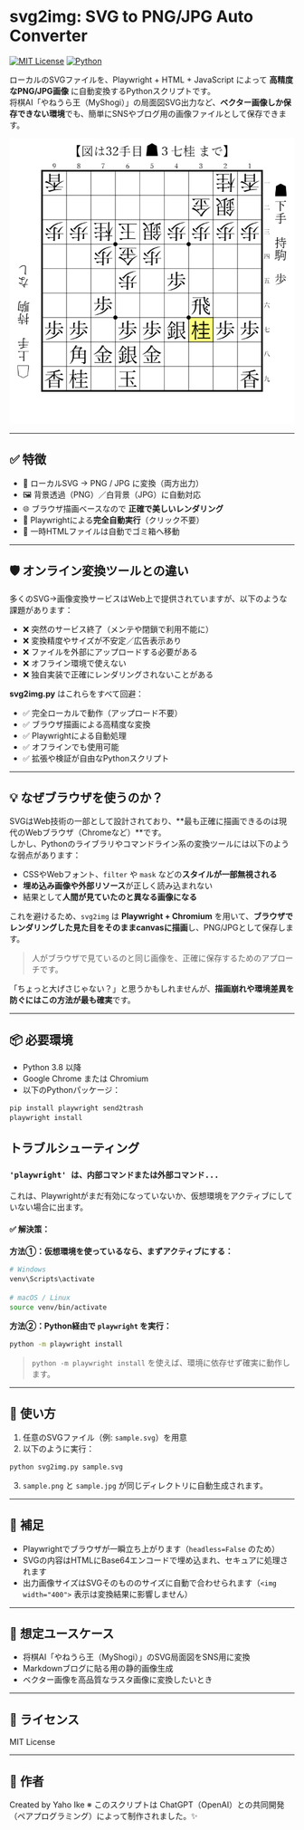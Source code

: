 # svg2img: SVG to PNG/JPG Auto Converter

[![MIT License](https://img.shields.io/badge/license-MIT-blue.svg)](LICENSE)
[![Python](https://img.shields.io/badge/python-3.8%2B-blue.svg)](https://www.python.org/)

ローカルのSVGファイルを、Playwright + HTML + JavaScript によって **高精度なPNG/JPG画像** に自動変換するPythonスクリプトです。  
将棋AI「やねうら王（MyShogi）」の局面図SVG出力など、**ベクター画像しか保存できない環境**でも、簡単にSNSやブログ用の画像ファイルとして保存できます。

![変換デモ](001.png)

---

## ✅ 特徴

- 📁 ローカルSVG → PNG / JPG に変換（両方出力）
- 🖼️ 背景透過（PNG）／白背景（JPG）に自動対応
- 🌐 ブラウザ描画ベースなので **正確で美しいレンダリング**
- 🤖 Playwrightによる**完全自動実行**（クリック不要）
- 🧹 一時HTMLファイルは自動でゴミ箱へ移動

---

## 🛡️ オンライン変換ツールとの違い

多くのSVG→画像変換サービスはWeb上で提供されていますが、以下のような課題があります：

- ❌ 突然のサービス終了（メンテや閉鎖で利用不能に）
- ❌ 変換精度やサイズが不安定／広告表示あり
- ❌ ファイルを外部にアップロードする必要がある
- ❌ オフライン環境で使えない
- ❌ 独自実装で正確にレンダリングされないことがある

**svg2img.py** はこれらをすべて回避：

- ✅ 完全ローカルで動作（アップロード不要）
- ✅ ブラウザ描画による高精度な変換
- ✅ Playwrightによる自動処理
- ✅ オフラインでも使用可能
- ✅ 拡張や検証が自由なPythonスクリプト

---

## 💡 なぜブラウザを使うのか？

SVGはWeb技術の一部として設計されており、**最も正確に描画できるのは現代のWebブラウザ（Chromeなど）**です。  
しかし、Pythonのライブラリやコマンドライン系の変換ツールには以下のような弱点があります：

- CSSやWebフォント、`filter` や `mask` などの**スタイルが一部無視される**
- **埋め込み画像や外部リソース**が正しく読み込まれない
- 結果として**人間が見ていたのと異なる画像になる**

これを避けるため、`svg2img` は **Playwright + Chromium** を用いて、**ブラウザでレンダリングした見た目をそのままcanvasに描画**し、PNG/JPGとして保存します。

> 人がブラウザで見ているのと同じ画像を、正確に保存するためのアプローチです。

「ちょっと大げさじゃない？」と思うかもしれませんが、**描画崩れや環境差異を防ぐにはこの方法が最も確実**です。

---

## 📦 必要環境

- Python 3.8 以降
- Google Chrome または Chromium
- 以下のPythonパッケージ：

```bash
pip install playwright send2trash
playwright install
```

## トラブルシューティング

### `'playwright' は、内部コマンドまたは外部コマンド...`

これは、Playwrightがまだ有効になっていないか、仮想環境をアクティブにしていない場合に出ます。

#### ✅ 解決策：

**方法①：仮想環境を使っているなら、まずアクティブにする：**

```bash
# Windows
venv\Scripts\activate

# macOS / Linux
source venv/bin/activate
```

**方法②：Python経由で `playwright` を実行：**

```bash
python -m playwright install
```

> `python -m playwright install` を使えば、環境に依存せず確実に動作します。

---

## 🚀 使い方

1. 任意のSVGファイル（例: `sample.svg`）を用意
2. 以下のように実行：

```bash
python svg2img.py sample.svg
```

3. `sample.png` と `sample.jpg` が同じディレクトリに自動生成されます。

---

## 🔧 補足

- Playwrightでブラウザが一瞬立ち上がります（`headless=False` のため）
- SVGの内容はHTMLにBase64エンコードで埋め込まれ、セキュアに処理されます
- 出力画像サイズはSVGそのもののサイズに自動で合わせられます（`<img width="400">` 表示は変換結果に影響しません）

---

## 🧪 想定ユースケース

- 将棋AI「やねうら王（MyShogi）」のSVG局面図をSNS用に変換
- Markdownブログに貼る用の静的画像生成
- ベクター画像を高品質なラスタ画像に変換したいとき

---

## 📄 ライセンス

MIT License

---

## 👤 作者

Created by Yaho Ike
※ このスクリプトは ChatGPT（OpenAI）との共同開発（ペアプログラミング）によって制作されました。✨
